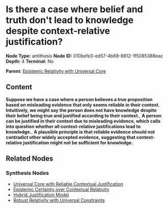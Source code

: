 # Is there a case where belief and truth don't lead to knowledge despite context-relative justification?

**Node Type:** antithesis
**Node ID:** 010befe3-ed57-4b68-8812-1f5085388eac
**Depth:** 4
**Terminal:** No

**Parent:** [Epistemic Relativity with Universal Core](epistemic-relativity-with-universal-core-synthesis-32670a07-06e0-4092-876e-1b70745ee61b.md)

## Content

**Suppose we have a case where a person believes a true proposition based on misleading evidence that only seems reliable in their context. Intuitively, we might say the person does not have knowledge despite their belief being true and justified according to their context.**, **A person can be justified in their context due to misleading evidence, which calls into question whether all context-relative justifications lead to knowledge.**, **A plausible principle is that reliable evidence should not contradict other widely accepted evidence, suggesting that context-relative justification might not be sufficient for knowledge.**

## Related Nodes

### Synthesis Nodes

- [Universal Core with Reliable Contextual Justification](universal-core-with-reliable-contextual-justification-synthesis-7ced9062-3228-4a13-8ef2-ab4d6f008999.md)
- [Epistemic Certainty over Contextual Relativity](epistemic-certainty-over-contextual-relativity-synthesis-702630bf-0604-41a4-b41b-cf1e5b8e1354.md)
- [Hybrid Justification Model](hybrid-justification-model-synthesis-e937b0f9-58f3-4b5f-bc9f-0122fa9d53ed.md)
- [Robust Relativity with Universal Constraints](robust-relativity-with-universal-constraints-synthesis-c73d8cfb-09af-4fc7-bd0f-a1864edabb38.md)
